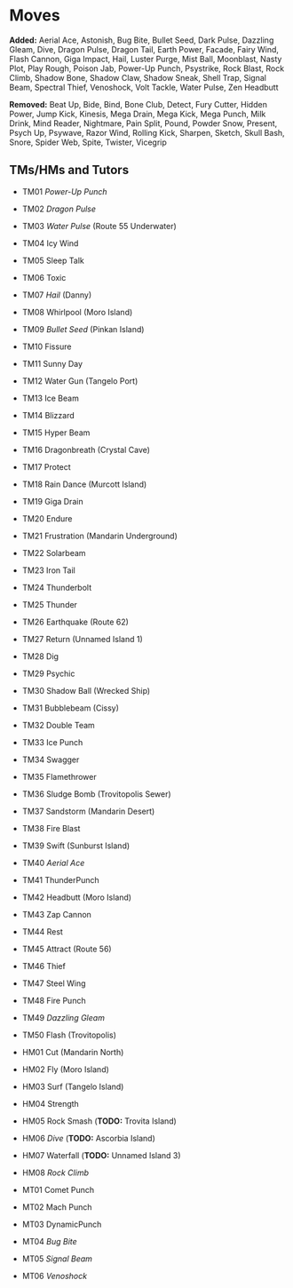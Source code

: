 # Moves

**Added:**
Aerial Ace,
Astonish,
Bug Bite,
Bullet Seed,
Dark Pulse,
Dazzling Gleam,
Dive,
Dragon Pulse,
Dragon Tail,
Earth Power,
Facade,
Fairy Wind,
Flash Cannon,
Giga Impact,
Hail,
Luster Purge,
Mist Ball,
Moonblast,
Nasty Plot,
Play Rough,
Poison Jab,
Power-Up Punch,
Psystrike,
Rock Blast,
Rock Climb,
Shadow Bone,
Shadow Claw,
Shadow Sneak,
Shell Trap,
Signal Beam,
Spectral Thief,
Venoshock,
Volt Tackle,
Water Pulse,
Zen Headbutt

**Removed:**
Beat Up,
Bide,
Bind,
Bone Club,
Detect,
Fury Cutter,
Hidden Power,
Jump Kick,
Kinesis,
Mega Drain,
Mega Kick,
Mega Punch,
Milk Drink,
Mind Reader,
Nightmare,
Pain Split,
Pound,
Powder Snow,
Present,
Psych Up,
Psywave,
Razor Wind,
Rolling Kick,
Sharpen,
Sketch,
Skull Bash,
Snore,
Spider Web,
Spite,
Twister,
Vicegrip

## TMs/HMs and Tutors

- TM01 *Power-Up Punch*
- TM02 *Dragon Pulse*
- TM03 *Water Pulse* (Route 55 Underwater)
- TM04 Icy Wind
- TM05 Sleep Talk
- TM06 Toxic
- TM07 *Hail* (Danny)
- TM08 Whirlpool (Moro Island)
- TM09 *Bullet Seed* (Pinkan Island)
- TM10 Fissure
- TM11 Sunny Day
- TM12 Water Gun (Tangelo Port)
- TM13 Ice Beam
- TM14 Blizzard
- TM15 Hyper Beam
- TM16 Dragonbreath (Crystal Cave)
- TM17 Protect
- TM18 Rain Dance (Murcott Island)
- TM19 Giga Drain
- TM20 Endure
- TM21 Frustration (Mandarin Underground)
- TM22 Solarbeam
- TM23 Iron Tail
- TM24 Thunderbolt
- TM25 Thunder
- TM26 Earthquake (Route 62)
- TM27 Return (Unnamed Island 1)
- TM28 Dig
- TM29 Psychic
- TM30 Shadow Ball (Wrecked Ship)
- TM31 Bubblebeam (Cissy)
- TM32 Double Team
- TM33 Ice Punch
- TM34 Swagger
- TM35 Flamethrower
- TM36 Sludge Bomb (Trovitopolis Sewer)
- TM37 Sandstorm (Mandarin Desert)
- TM38 Fire Blast
- TM39 Swift (Sunburst Island)
- TM40 *Aerial Ace*
- TM41 ThunderPunch
- TM42 Headbutt (Moro Island)
- TM43 Zap Cannon
- TM44 Rest
- TM45 Attract (Route 56)
- TM46 Thief
- TM47 Steel Wing
- TM48 Fire Punch
- TM49 *Dazzling Gleam*
- TM50 Flash (Trovitopolis)

- HM01 Cut (Mandarin North)
- HM02 Fly (Moro Island)
- HM03 Surf (Tangelo Island)
- HM04 Strength
- HM05 Rock Smash (**TODO:** Trovita Island)
- HM06 *Dive* (**TODO:** Ascorbia Island)
- HM07 Waterfall (**TODO:** Unnamed Island 3)
- HM08 *Rock Climb*

- MT01 Comet Punch
- MT02 Mach Punch
- MT03 DynamicPunch
- MT04 *Bug Bite*
- MT05 *Signal Beam*
- MT06 *Venoshock*